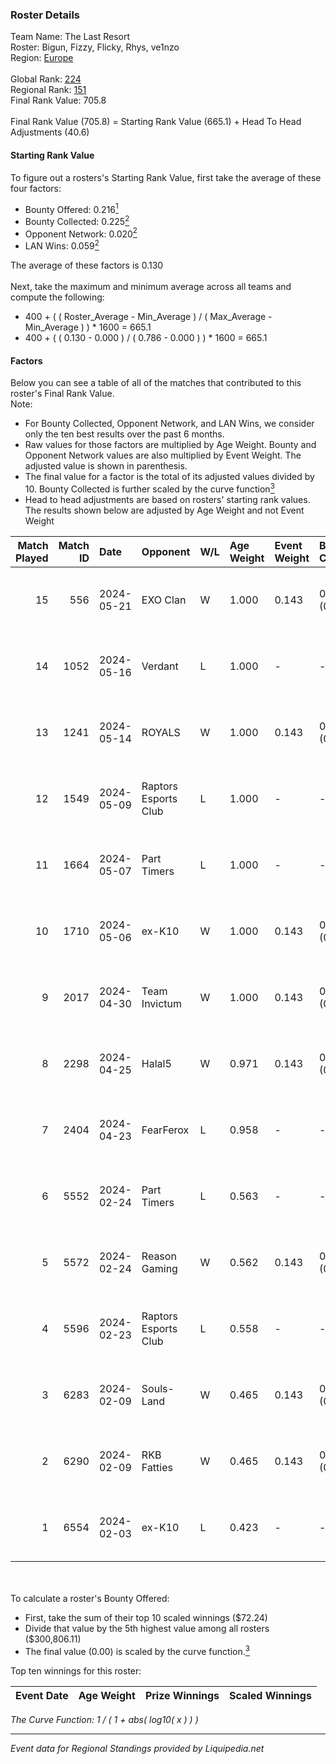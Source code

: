 ### Roster Details<br />
Team Name: The Last Resort<br />
Roster: Bigun, Fizzy, Flicky, Rhys, ve1nzo<br />
Region: [Europe]( ../standings_europe.md)<br />
<br />
Global Rank: [224](../standings_global.md)<br />
Regional Rank: [151]( ../standings_europe.md)<br />
Final Rank Value:  705.8<br />
<br />
Final Rank Value (705.8) = Starting Rank Value (665.1) + Head To Head Adjustments (40.6)<br />

#### Starting Rank Value<br />
To figure out a rosters's Starting Rank Value, first take the average of these four factors:<br />
- Bounty Offered: 0.216[<sup>1</sup>](#table2)
- Bounty Collected: 0.225[<sup>2</sup>](#table1)
- Opponent Network: 0.020[<sup>2</sup>](#table1)
- LAN Wins: 0.059[<sup>2</sup>](#table1)

The average of these factors is 0.130<br />
<br />
Next, take the maximum and minimum average across all teams and compute the following:<br />
- 400 + ( ( Roster_Average - Min_Average ) / ( Max_Average - Min_Average ) ) * 1600 = 665.1
- 400 + ( ( 0.130 - 0.000 ) / ( 0.786 - 0.000 ) ) * 1600 = 665.1


#### Factors<br />
Below you can see a table of all of the matches that contributed to this roster's Final Rank Value.<br />
Note:<br />

- For Bounty Collected, Opponent Network, and LAN Wins, we consider only the ten best results over the past 6 months.
- Raw values for those factors are multiplied by Age Weight. Bounty and Opponent Network values are also multiplied by Event Weight. The adjusted value is shown in parenthesis.
- The final value for a factor is the total of its adjusted values divided by 10. Bounty Collected is further scaled by the curve function[<sup>3</sup>](#curveFunction)
- Head to head adjustments are based on rosters' starting rank values. The results shown below are adjusted by Age Weight and not Event Weight
<span id="table1"></span><br />


| Match Played | Match ID | Date       | Opponent             | W/L | Age Weight | Event Weight | Bounty Collected | Opponent Network | LAN Wins  | H2H Adj. | Roster                               |
| -: | -: | :- | :- | :- | :- | :- | :- | :- | :- | -: | :- |
|           15 |      556 | 2024-05-21 | EXO Clan             | W   | 1.000      | 0.143        | 0.013 (0.002)    | 0.510 (0.073)    | 0 (0.000) |    19.87 | Bigun, Fizzy, Flicky, Rhys, ve1nzo   |
|           14 |     1052 | 2024-05-16 | Verdant              | L   | 1.000      | -            | -                | -                | -         |    -6.67 | Bigun, Fizzy, Flicky, Rhys, ve1nzo   |
|           13 |     1241 | 2024-05-14 | ROYALS               | W   | 1.000      | 0.143        | 0.003 (0.000)    | 0.143 (0.020)    | 0 (0.000) |    15.25 | Bigun, Fizzy, Flicky, Rhys, ve1nzo   |
|           12 |     1549 | 2024-05-09 | Raptors Esports Club | L   | 1.000      | -            | -                | -                | -         |    -9.35 | Bigun, Fizzy, Flicky, Rhys, ve1nzo   |
|           11 |     1664 | 2024-05-07 | Part Timers          | L   | 1.000      | -            | -                | -                | -         |   -15.73 | Bigun, Fizzy, Flicky, Rhys, ve1nzo   |
|           10 |     1710 | 2024-05-06 | ex-K10               | W   | 1.000      | 0.143        | 0.005 (0.001)    | 0.382 (0.055)    | 0 (0.000) |    19.91 | Bigun, Fizzy, Flicky, Rhys, ve1nzo   |
|            9 |     2017 | 2024-04-30 | Team Invictum        | W   | 1.000      | 0.143        | 0.000 (0.000)    | 0.175 (0.025)    | 0 (0.000) |    15.35 | Bigun, Fizzy, Flicky, Rhys, ve1nzo   |
|            8 |     2298 | 2024-04-25 | Halal5               | W   | 0.971      | 0.143        | 0.001 (0.000)    | 0.110 (0.015)    | 0 (0.000) |    15.68 | Bigun, Fizzy, Flicky, Rhys, ve1nzo   |
|            7 |     2404 | 2024-04-23 | FearFerox            | L   | 0.958      | -            | -                | -                | -         |   -16.17 | Bigun, Fizzy, Flicky, Rhys, ve1nzo   |
|            6 |     5552 | 2024-02-24 | Part Timers          | L   | 0.563      | -            | -                | -                | -         |    -7.88 | AdamJC, Bigun, Fizzy, Flicky, ve1nzo |
|            5 |     5572 | 2024-02-24 | Reason Gaming        | W   | 0.562      | 0.143        | 0.004 (0.000)    | 0.133 (0.011)    | 1 (0.562) |    11.89 | AdamJC, Bigun, Fizzy, Flicky, ve1nzo |
|            4 |     5596 | 2024-02-23 | Raptors Esports Club | L   | 0.558      | -            | -                | -                | -         |    -4.99 | AdamJC, Bigun, Fizzy, Flicky, ve1nzo |
|            3 |     6283 | 2024-02-09 | Souls-Land           | W   | 0.465      | 0.143        | 0.000 (0.000)    | 0.079 (0.005)    | 0 (0.000) |     4.44 | AdamJC, Bigun, Fizzy, Flicky, ve1nzo |
|            2 |     6290 | 2024-02-09 | RKB Fatties          | W   | 0.465      | 0.143        | 0.000 (0.000)    | 0.000 (0.000)    | 0 (0.000) |     2.73 | AdamJC, Bigun, Fizzy, Flicky, ve1nzo |
|            1 |     6554 | 2024-02-03 | ex-K10               | L   | 0.423      | -            | -                | -                | -         |    -3.70 | AdamJC, Bigun, Fizzy, Flicky, ve1nzo |

<br />
<span id="table2"></span><br />
To calculate a roster's Bounty Offered:<br />

- First, take the sum of their top 10 scaled winnings ($72.24)
- Divide that value by the 5th highest value among all rosters ($300,806.11)
- The final value (0.00) is scaled by the curve function.[<sup>3</sup>](#curveFunction)

Top ten winnings for this roster:<br />

| Event Date | Age Weight | Prize Winnings | Scaled Winnings |
| :- | -: | :- | :- |


<span id="curveFunction"></span>_The Curve Function: 1 / ( 1 + abs( log10( x ) ) )_<br />

---
_Event data for Regional Standings provided by Liquipedia.net_<br />

